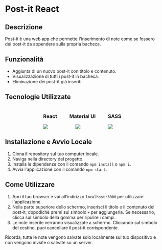 # Post-it React

## Descrizione
Post-it è una web app che permette l'inserimento di note come se fossero dei post-it da appendere sulla propria bacheca.

## Funzionalità
- Aggiunta di un nuovo post-it con titolo e contenuto.
- Visualizzazione di tutti i post-it in bacheca.
- Eliminazione dei post-it già inseriti.

## Tecnologie Utilizzate
<div style= "display: flex;  justify-content: center; gap: 40px">
  <div>
    <h3>React</h3>
    <img src="https://skillicons.dev/icons?i=react" />
  </div>
  <div>
    <h3>Material UI</h3>
    <img style="margin-left: 20px" src="https://skillicons.dev/icons?i=materialui" />
  </div>
  <div>
    <h3>SASS</h3>
    <img src="https://skillicons.dev/icons?i=sass" />
  </div>
</div>


## Installazione e Avvio Locale
1. Clona il repository sul tuo computer locale.
2. Naviga nella directory del progetto.
3. Installa le dipendenze con il comando `npm install` o `npm i`.
4. Avvia l'applicazione con il comando `npm start`.

## Come Utilizzare
1. Apri il tuo browser e vai all'indirizzo `localhost:3000` per utilizzare l'applicazione.
2. Nella parte superiore dello schermo, inserisci il titolo e il contenuto del post-it, dopodichè premi sul simbolo `+` per aggiungerla. Se necessario, clicca sul simbolo della gomma per ripulire i campi.
3. Le note inserite verranno visualizzate a schermo. Cliccando sul simbolo del cestino, puoi cancellare il post-it corrispondente.

Ricorda, tutte le note vengono salvate solo localmente sul tuo dispositivo e non vengono inviate o salvate su un server.